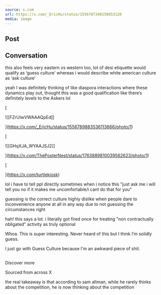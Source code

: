 ```yaml
---
source: x.com
url: https://x.com/_EricHu/status/1556787348158853120
media: image
---
```


## Post

## Conversation



this also feels very eastern vs western too, lot of desi etiquette would qualify as ‘guess culture’ whereas i would describe white american culture as ‘ask culture’

yeah I was definitely thinking of like diaspora interactions where these dynamics play out, thought this was a good qualification like there’s definitely levels to the Askers lol

[

![[FZrUIwVWAAAQpEd]]



](https://x.com/_EricHu/status/1556789883536113666/photo/1)

[

![[GHqXJA_WYAAJSJ2]]



](https://x.com/ThePosterNest/status/1763889810039562623/photo/1)

[





](https://x.com/turtlekiosk)

lol i have to tell ppl directly sometimes when i notice this "just ask me i will tell you no if it makes me uncomfortable/i cant do that for you"

guessing is the correct culture highly dislike when people dare to inconvenience anyone at all in any way due to not guessing the circumstances right

hah! this says a lot. i literally got fired once for treating "non contractually obligated" activity as truly optional

Whoa. This is super interesting. Never heard of this but I think I’m solidly guess.

I just go with Guess Culture because I'm an awkward piece of shit.

## 

Discover more

Sourced from across X

the real takeaway is that according to sam altman, while he rarely thinks about the competition, he is now thinking about the competition
